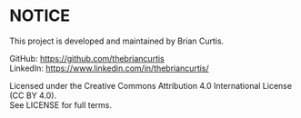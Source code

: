 # NOTICE

This project is developed and maintained by Brian Curtis.

GitHub: https://github.com/thebriancurtis  
LinkedIn: https://www.linkedin.com/in/thebriancurtis/  

Licensed under the Creative Commons Attribution 4.0 International License (CC BY 4.0).  
See LICENSE for full terms.
